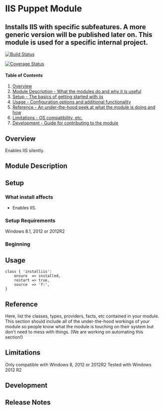 # IIS Puppet Module

## Installs IIS with specific subfeatures. A more generic version will be published later on. This module is used for a specific internal project.

[![Build Status](https://travis-ci.org/PierrickI3/pierrickl-iis.svg?branch=master)](https://travis-ci.org/PierrickI3/pierrickl-iis)

[![Coverage Status](https://coveralls.io/repos/PierrickI3/pierrickl-iis/badge.svg)](https://coveralls.io/r/PierrickI3/pierrickl-iis)

#### Table of Contents

1. [Overview](#overview)
2. [Module Description - What the modules do and why it is useful](#module-description)
3. [Setup - The basics of getting started with iis](#setup)
4. [Usage - Configuration options and additional functionality](#usage)
5. [Reference - An under-the-hood peek at what the module is doing and how](#reference)
5. [Limitations - OS compatibility, etc.](#limitations)
6. [Development - Guide for contributing to the module](#development)

## Overview

Enables IIS silently.

## Module Description

## Setup

### What install affects

* Enables IIS.

### Setup Requirements

Windows 8.1, 2012 or 2012R2

### Beginning

## Usage

```puppet
class { 'installiis':
    ensure  => installed,
    restart => true,
    source  => 'f:',
}
```

## Reference

Here, list the classes, types, providers, facts, etc contained in your module.
This section should include all of the under-the-hood workings of your module so
people know what the module is touching on their system but don't need to mess
with things. (We are working on automating this section!)

## Limitations

Only compatible with Windows 8, 2012 or 2012R2
Tested with Windows 2012 R2

## Development

## Release Notes
